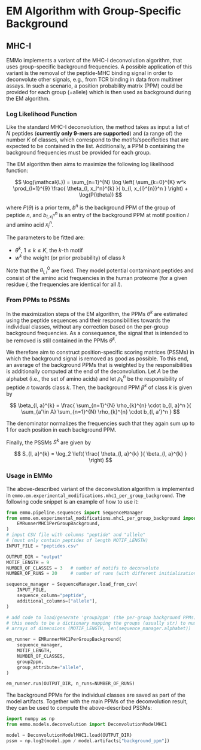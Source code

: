 # EM Algorithm with Group-Specific Background

## MHC-I

EMMo implements a variant of the MHC-I deconvolution algorithm, that uses group-specific background
frequencies. A possible application of this variant is the removal of the peptide-MHC binding signal
in order to deconvolute other signals, e.g., from TCR binding in data from multimer assays. In such
a scenario, a position probability matrix (PPM) could be provided for each group (=allele) which is
then used as background during the EM algorithm.

### Log Likelihood Function

Like the standard MHC-I deconvolution, the method takes as input a list of $N$ peptides (**currently
only 9-mers are supported**) and (a range of) the number $K$ of classes, which correspond to the
motifs/specificities that are expected to be contained in the list. Additionally, a PPM $b$
containing the background frequencies must be provided for each group.

The EM algorithm then aims to maximize the following log likelihood function:

$$
\log(\mathcal{L}) = \sum_{n=1}^{N}
\log \left(
    \sum_{k=0}^{K}
    w^k
    \prod_{l=1}^{9}
    \frac{
        \theta_{l, x_l^n}^{k}
    }{
        b_{l, x_{l}^{n}}^n
    }
\right) +
\log(P(\theta))
$$

where $P(\theta)$ is a prior term, $b^n$ is the background PPM of the group of peptide $n$, and
$b_{l, x_{l}^{n}}^n$ is an entry of the background PPM at motif position $l$ and amino acid
$x_{l}^{n}$.

The parameters to be fitted are:

- $\theta^k$, $1\le k\le K$, the $k$-th motif
- $w^k$ the weight (or prior probability) of class $k$

Note that the $\theta_{l, i}^{0}$ are fixed. They model potential contaminant peptides and consist
of the amino acid frequencies in the human proteome (for a given residue $i$, the frequencies are
identical for all $l$).

### From PPMs to PSSMs

In the maximization steps of the EM algorithm, the PPMs $\theta^k$ are estimated using the peptide
sequences and their responsibilities towards the individual classes, without any correction based on
the per-group background frequencies. As a consequence, the signal that is intended to be removed is
still contained in the PPMs $\theta^k$.

We therefore aim to construct position-specific scoring matrices (PSSMs) in which the background
signal is removed as good as possible. To this end, an average of the background PPMs that is
weighted by the responsibilities is additionally computed at the end of the deconvolution. Let $A$
be the alphabet (i.e., the set of amino acids) and let $\rho_{k}^{n}$ be the responsibility of
peptide $n$ towards class $k$. Then, the background PPM $\beta^{k}$ of class $k$ is given by

$$
\beta_{l, a}^{k} = \frac{
    \sum_{n=1}^{N} \rho_{k}^{n} \cdot b_{l, a}^n
}{
    \sum_{a'\in A} \sum_{n=1}^{N} \rho_{k}^{n} \cdot b_{l, a'}^n
}
$$

The denominator normalizes the frequencies such that they again sum up to 1 for each position in
each background PPM.

Finally, the PSSMs $S^{k}$ are given by

$$
S_{l, a}^{k} = \log_2 \left(
    \frac{
        \theta_{l, a}^{k}
    }{
        \beta_{l, a}^{k}
    }
\right)
$$

### Usage in EMMo

The above-described variant of the deconvolution algorithm is implemented in
`emmo.em.experimental_modifications.mhc1_per_group_background`. The following code snippet is an
example of how to use it:

```python
from emmo.pipeline.sequences import SequenceManager
from emmo.em.experimental_modifications.mhc1_per_group_background import (
    EMRunnerMHC1PerGroupBackground,
)
# input CSV file with columns "peptide" and "allele"
# (must only contain peptides of length MOTIF_LENGTH)
INPUT_FILE = "peptides.csv"

OUTPUT_DIR = "output"
MOTIF_LENGTH = 9
NUMBER_OF_CLASSES = 3   # number of motifs to deconvolute
NUMBER_OF_RUNS = 20     # number of runs (with different initializations)

sequence_manager = SequenceManager.load_from_csv(
    INPUT_FILE,
    sequence_column="peptide",
    additional_columns=["allele"],
)

# add code to load/generate 'group2ppm' (the per-group background PPMs),
# this needs to be a dictionary mapping the groups (usually str) to numpy
# arrays of dimensions (MOTIF_LENGTH, len(sequence_manager.alphabet))

em_runner = EMRunnerMHC1PerGroupBackground(
    sequence_manager,
    MOTIF_LENGTH,
    NUMBER_OF_CLASSES,
    group2ppm,
    group_attribute="allele",
)

em_runner.run(OUTPUT_DIR, n_runs=NUMBER_OF_RUNS)
```

The background PPMs for the individual classes are saved as part of the model artifacts. Together
with the main PPMs of the deconvolution result, they can be used to compute the above-described
PSSMs:

```python
import numpy as np
from emmo.models.deconvolution import DeconvolutionModelMHC1

model = DeconvolutionModelMHC1.load(OUTPUT_DIR)
pssm = np.log2(model.ppm / model.artifacts["background_ppm"])
```
